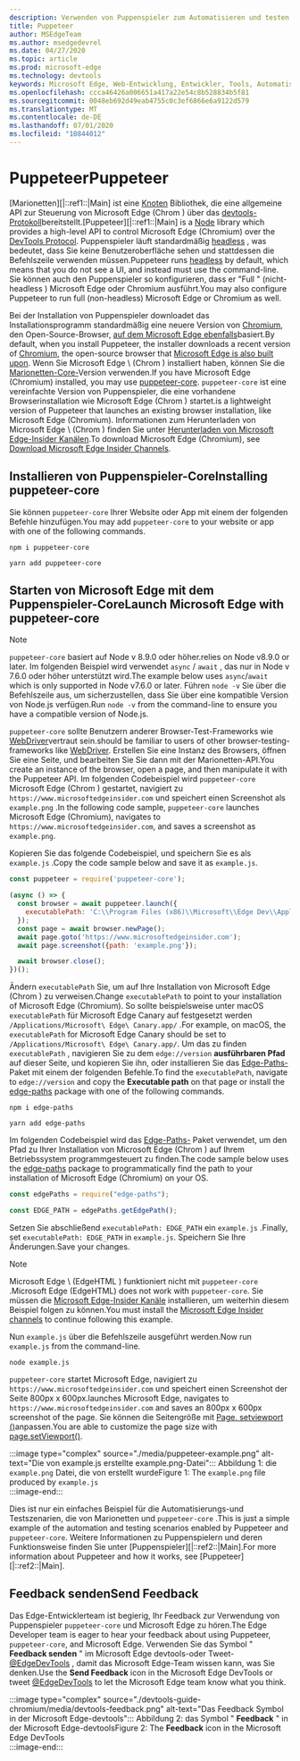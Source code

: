 ```yaml
---
description: Verwenden von Puppenspieler zum Automatisieren und testen in Microsoft Edge
title: Puppeteer
author: MSEdgeTeam
ms.author: msedgedevrel
ms.date: 04/27/2020
ms.topic: article
ms.prod: microsoft-edge
ms.technology: devtools
keywords: Microsoft Edge, Web-Entwicklung, Entwickler, Tools, Automatisierung, Test
ms.openlocfilehash: ccca46426a006651a417a22e54c8b528834b5f81
ms.sourcegitcommit: 0048eb692d49eab4755c0c3ef6866e6a9122d579
ms.translationtype: MT
ms.contentlocale: de-DE
ms.lasthandoff: 07/01/2020
ms.locfileid: "10844012"
---
```

# <span data-ttu-id="6d591-104">Puppeteer</span><span class="sxs-lookup"><span data-stu-id="6d591-104">Puppeteer</span></span>  

<span data-ttu-id="6d591-105">[Marionetten][|::ref1::|Main] ist eine [Knoten][NodejsMain] Bibliothek, die eine allgemeine API zur Steuerung von Microsoft Edge (Chrom \) über das [devtools-Protokoll][GithubChromedevtoolsProtocol]bereitstellt.</span><span class="sxs-lookup"><span data-stu-id="6d591-105">[Puppeteer][|::ref1::|Main] is a [Node][NodejsMain] library which provides a high-level API to control Microsoft Edge \(Chromium\) over the [DevTools Protocol][GithubChromedevtoolsProtocol].</span></span>  <span data-ttu-id="6d591-106">Puppenspieler läuft standardmäßig [headless][WikiHeadlessBrowser] , was bedeutet, dass Sie keine Benutzeroberfläche sehen und stattdessen die Befehlszeile verwenden müssen.</span><span class="sxs-lookup"><span data-stu-id="6d591-106">Puppeteer runs [headless][WikiHeadlessBrowser] by default, which means that you do not see a UI, and instead must use the command-line.</span></span>  <span data-ttu-id="6d591-107">Sie können auch den Puppenspieler so konfigurieren, dass er "Full \" (nicht-headless \) Microsoft Edge oder Chromium ausführt.</span><span class="sxs-lookup"><span data-stu-id="6d591-107">You may also configure Puppeteer to run full \(non-headless\) Microsoft Edge or Chromium as well.</span></span>  

<span data-ttu-id="6d591-108">Bei der Installation von Puppenspieler downloadet das Installationsprogramm standardmäßig eine neuere Version von [Chromium][ChromiumHome], den Open-Source-Browser, [auf dem Microsoft Edge ebenfalls][MicrosoftBlogsWindowsExperience20181206]basiert.</span><span class="sxs-lookup"><span data-stu-id="6d591-108">By default, when you install Puppeteer, the installer downloads a recent version of [Chromium][ChromiumHome], the open-source browser that [Microsoft Edge is also built upon][MicrosoftBlogsWindowsExperience20181206].</span></span>  <span data-ttu-id="6d591-109">Wenn Sie Microsoft Edge \ (Chrom \) installiert haben, können Sie die [Marionetten-Core-][PuppeteerApivscore]Version verwenden.</span><span class="sxs-lookup"><span data-stu-id="6d591-109">If you have Microsoft Edge \(Chromium\) installed, you may use [puppeteer-core][PuppeteerApivscore].</span></span>  `puppeteer-core` <span data-ttu-id="6d591-110">ist eine vereinfachte Version von Puppenspieler, die eine vorhandene Browserinstallation wie Microsoft Edge (Chrom \) startet.</span><span class="sxs-lookup"><span data-stu-id="6d591-110">is a lightweight version of Puppeteer that launches an existing browser installation, like Microsoft Edge \(Chromium\).</span></span>  <span data-ttu-id="6d591-111">Informationen zum Herunterladen von Microsoft Edge \ (Chrom \) finden Sie unter [Herunterladen von Microsoft Edge-Insider Kanälen][MicrosoftedgeinsiderDownload].</span><span class="sxs-lookup"><span data-stu-id="6d591-111">To download Microsoft Edge \(Chromium\), see [Download Microsoft Edge Insider Channels][MicrosoftedgeinsiderDownload].</span></span>

## <span data-ttu-id="6d591-112">Installieren von Puppenspieler-Core</span><span class="sxs-lookup"><span data-stu-id="6d591-112">Installing puppeteer-core</span></span>  

<span data-ttu-id="6d591-113">Sie können `puppeteer-core` Ihrer Website oder App mit einem der folgenden Befehle hinzufügen.</span><span class="sxs-lookup"><span data-stu-id="6d591-113">You may add `puppeteer-core` to your website or app with one of the following commands.</span></span>  

```shell
npm i puppeteer-core
```  

```shell
yarn add puppeteer-core
```  

## <span data-ttu-id="6d591-114">Starten von Microsoft Edge mit dem Puppenspieler-Core</span><span class="sxs-lookup"><span data-stu-id="6d591-114">Launch Microsoft Edge with puppeteer-core</span></span>  

> [!NOTE]
> `puppeteer-core` <span data-ttu-id="6d591-115">basiert auf Node v 8.9.0 oder höher.</span><span class="sxs-lookup"><span data-stu-id="6d591-115">relies on Node v8.9.0 or later.</span></span>  <span data-ttu-id="6d591-116">Im folgenden Beispiel wird verwendet `async` / `await` , das nur in Node v 7.6.0 oder höher unterstützt wird.</span><span class="sxs-lookup"><span data-stu-id="6d591-116">The example below uses `async`/`await` which is only supported in Node v7.6.0 or later.</span></span>  <span data-ttu-id="6d591-117">Führen `node -v` Sie über die Befehlszeile aus, um sicherzustellen, dass Sie über eine kompatible Version von Node.js verfügen.</span><span class="sxs-lookup"><span data-stu-id="6d591-117">Run `node -v` from the command-line to ensure you have a compatible version of Node.js.</span></span>  

`puppeteer-core` <span data-ttu-id="6d591-118">sollte Benutzern anderer Browser-Test-Frameworks wie [WebDriver][WebDriverEdgehtmlMain]vertraut sein.</span><span class="sxs-lookup"><span data-stu-id="6d591-118">should be familiar to users of other browser-testing-frameworks like [WebDriver][WebDriverEdgehtmlMain].</span></span>  <span data-ttu-id="6d591-119">Erstellen Sie eine Instanz des Browsers, öffnen Sie eine Seite, und bearbeiten Sie Sie dann mit der Marionetten-API.</span><span class="sxs-lookup"><span data-stu-id="6d591-119">You create an instance of the browser, open a page, and then manipulate it with the Puppeteer API.</span></span>  <span data-ttu-id="6d591-120">Im folgenden Codebeispiel wird `puppeteer-core` Microsoft Edge (Chrom \) gestartet, navigiert zu `https://www.microsoftedgeinsider.com` und speichert einen Screenshot als `example.png` .</span><span class="sxs-lookup"><span data-stu-id="6d591-120">In the following code sample, `puppeteer-core` launches Microsoft Edge \(Chromium\), navigates to `https://www.microsoftedgeinsider.com`, and saves a screenshot as `example.png`.</span></span>  

<span data-ttu-id="6d591-121">Kopieren Sie das folgende Codebeispiel, und speichern Sie es als `example.js` .</span><span class="sxs-lookup"><span data-stu-id="6d591-121">Copy the code sample below and save it as `example.js`.</span></span>  

```javascript
const puppeteer = require('puppeteer-core');

(async () => {
  const browser = await puppeteer.launch({
    executablePath: 'C:\\Program Files (x86)\\Microsoft\\Edge Dev\\Application\\msedge.exe'
  });
  const page = await browser.newPage();
  await page.goto('https://www.microsoftedgeinsider.com');
  await page.screenshot({path: 'example.png'});

  await browser.close();
})();
```  

<span data-ttu-id="6d591-122">Ändern `executablePath` Sie, um auf Ihre Installation von Microsoft Edge (Chrom \) zu verweisen.</span><span class="sxs-lookup"><span data-stu-id="6d591-122">Change `executablePath` to point to your installation of Microsoft Edge \(Chromium\).</span></span>  <span data-ttu-id="6d591-123">So sollte beispielsweise unter macOS `executablePath` für Microsoft Edge Canary auf festgesetzt werden `/Applications/Microsoft\ Edge\ Canary.app/` .</span><span class="sxs-lookup"><span data-stu-id="6d591-123">For example, on macOS, the `executablePath` for Microsoft Edge Canary should be set to `/Applications/Microsoft\ Edge\ Canary.app/`.</span></span>  <span data-ttu-id="6d591-124">Um das zu finden `executablePath` , navigieren Sie zu dem `edge://version` **ausführbaren Pfad** auf dieser Seite, und kopieren Sie ihn, oder installieren Sie das [Edge-Paths-][npmEdgePaths] Paket mit einem der folgenden Befehle.</span><span class="sxs-lookup"><span data-stu-id="6d591-124">To find the `executablePath`, navigate to `edge://version` and copy the **Executable path** on that page or install the [edge-paths][npmEdgePaths] package with one of the following commands.</span></span>  

```shell
npm i edge-paths
```  

```shell
yarn add edge-paths
```  
 
<span data-ttu-id="6d591-125">Im folgenden Codebeispiel wird das [Edge-Paths-][npmEdgePaths] Paket verwendet, um den Pfad zu Ihrer Installation von Microsoft Edge (Chrom \) auf Ihrem Betriebssystem programmgesteuert zu finden.</span><span class="sxs-lookup"><span data-stu-id="6d591-125">The code sample below uses the [edge-paths][npmEdgePaths] package to programmatically find the path to your installation of Microsoft Edge \(Chromium\) on your OS.</span></span>

```javascript
const edgePaths = require("edge-paths");

const EDGE_PATH = edgePaths.getEdgePath();
```

<span data-ttu-id="6d591-126">Setzen Sie abschließend `executablePath: EDGE_PATH` ein `example.js` .</span><span class="sxs-lookup"><span data-stu-id="6d591-126">Finally, set `executablePath: EDGE_PATH` in `example.js`.</span></span>  <span data-ttu-id="6d591-127">Speichern Sie Ihre Änderungen.</span><span class="sxs-lookup"><span data-stu-id="6d591-127">Save your changes.</span></span>  

> [!NOTE]
> <span data-ttu-id="6d591-128">Microsoft Edge \ (EdgeHTML \) funktioniert nicht mit `puppeteer-core` .</span><span class="sxs-lookup"><span data-stu-id="6d591-128">Microsoft Edge \(EdgeHTML\) does not work with `puppeteer-core`.</span></span>  <span data-ttu-id="6d591-129">Sie müssen die [Microsoft Edge-Insider Kanäle][MicrosoftedgeinsiderDownload] installieren, um weiterhin diesem Beispiel folgen zu können.</span><span class="sxs-lookup"><span data-stu-id="6d591-129">You must install the [Microsoft Edge Insider channels][MicrosoftedgeinsiderDownload] to continue following this example.</span></span>  

<span data-ttu-id="6d591-130">Nun `example.js` über die Befehlszeile ausgeführt werden.</span><span class="sxs-lookup"><span data-stu-id="6d591-130">Now run `example.js` from the command-line.</span></span>  

```shell
node example.js
```  

`puppeteer-core` <span data-ttu-id="6d591-131">startet Microsoft Edge, navigiert zu `https://www.microsoftedgeinsider.com` und speichert einen Screenshot der Seite 800px x 600px.</span><span class="sxs-lookup"><span data-stu-id="6d591-131">launches Microsoft Edge, navigates to `https://www.microsoftedgeinsider.com` and saves an 800px x 600px screenshot of the page.</span></span>  <span data-ttu-id="6d591-132">Sie können die Seitengröße mit [Page. setviewport ()][PuppeteerApipagesetviewport]anpassen.</span><span class="sxs-lookup"><span data-stu-id="6d591-132">You are able to customize the page size with [page.setViewport()][PuppeteerApipagesetviewport].</span></span>  

:::image type="complex" source="./media/puppeteer-example.png" alt-text="Die von example.js erstellte example.png-Datei":::
   <span data-ttu-id="6d591-134">Abbildung 1: die `example.png` Datei, die von erstellt wurde</span><span class="sxs-lookup"><span data-stu-id="6d591-134">Figure 1:  The `example.png` file produced by</span></span> `example.js`  
:::image-end:::  

<!--  
> ##### Figure 1  
> The `example.png` file produced by `example.js`  
> ![The example.png file produced by example.js](./media/puppeteer-example.png)  
-->  

<span data-ttu-id="6d591-135">Dies ist nur ein einfaches Beispiel für die Automatisierungs-und Testszenarien, die von Marionetten und `puppeteer-core` .</span><span class="sxs-lookup"><span data-stu-id="6d591-135">This is just a simple example of the automation and testing scenarios enabled by Puppeteer and `puppeteer-core`.</span></span>  <span data-ttu-id="6d591-136">Weitere Informationen zu Puppenspielern und deren Funktionsweise finden Sie unter [Puppenspieler][|::ref2::|Main].</span><span class="sxs-lookup"><span data-stu-id="6d591-136">For more information about Puppeteer and how it works, see [Puppeteer][|::ref2::|Main].</span></span>  

## <span data-ttu-id="6d591-137">Feedback senden</span><span class="sxs-lookup"><span data-stu-id="6d591-137">Send Feedback</span></span>  

<span data-ttu-id="6d591-138">Das Edge-Entwicklerteam ist begierig, Ihr Feedback zur Verwendung von Puppenspieler `puppeteer-core` und Microsoft Edge zu hören.</span><span class="sxs-lookup"><span data-stu-id="6d591-138">The Edge Developer team is eager to hear your feedback about using Puppeteer, `puppeteer-core`, and Microsoft Edge.</span></span>  <span data-ttu-id="6d591-139">Verwenden Sie das Symbol " **Feedback senden** " im Microsoft Edge devtools-oder Tweet- [@EdgeDevTools][TwitterIntentTweetEdgedevtools] , damit das Microsoft Edge-Team wissen kann, was Sie denken.</span><span class="sxs-lookup"><span data-stu-id="6d591-139">Use the **Send Feedback** icon in the Microsoft Edge DevTools or tweet [@EdgeDevTools][TwitterIntentTweetEdgedevtools] to let the Microsoft Edge team know what you think.</span></span>  


:::image type="complex" source="./devtools-guide-chromium/media/devtools-feedback.png" alt-text="Das Feedback Symbol in der Microsoft Edge-devtools":::
   <span data-ttu-id="6d591-141">Abbildung 2: das Symbol " **Feedback** " in der Microsoft Edge-devtools</span><span class="sxs-lookup"><span data-stu-id="6d591-141">Figure 2:  The **Feedback** icon in the Microsoft Edge DevTools</span></span>  
:::image-end:::  

<!--  
> ##### Figure 2  
> The **Feedback** icon in the Microsoft Edge DevTools  
> ![The Feedback icon in the Microsoft Edge DevTools](./devtools-guide-chromium/media/devtools-feedback.png)  
-->  

<!--## See also  

*   [WebDriver (Chromium)][WebdriverChromiumMain]  
*   [WebDriver (EdgeHTML)][WebdriverEdgehtmlMain]  
*   [Chrome DevTools Protocol Viewer on GitHub][GithubChromedevtoolsProtocol]  
*   [Microsoft Edge: Making the web better through more open source collaboration on Microsoft Experience Blog][MicrosoftBlogsWindowsExperience20181206]  
*   [Download Microsoft Edge Insider Channels][MicrosoftedgeinsiderDownload]  
*   [Chromium on The Chromium Projects][ChromiumHome]  
*   [Node.js][NodejsMain]  
*   [Puppeteer][PuppeteerMain]  
*   [puppeteer vs. puppeteer-core][PuppeteerApivscore]  
*   [page.setViewport() on Puppeteer][PuppeteerApipagesetviewport]  
*   [Headless browser on Wikipedia][WikiHeadlessBrowser]  -->  

<!-- image links -->  

<!-- links -->  

[WebdriverChromiumMain]: ./webdriver-chromium.md "WebDriver (Chrom)"  
[WebdriverEdgehtmlMain]: ./webdriver.md "WebDriver (EdgeHTML)"  

[GithubChromedevtoolsProtocol]: https://chromedevtools.github.io/devtools-protocol "Chrome devtools-Protokollanzeige | GitHub"  

[MicrosoftBlogsWindowsExperience20181206]: https://blogs.windows.com/windowsexperience/2018/12/06/microsoft-edge-making-the-web-better-through-more-open-source-collaboration "Microsoft Edge: verbessern des Webs durch mehr Open-Source-Zusammenarbeit | Microsoft Experience-Blog"  

[MicrosoftedgeinsiderDownload]: https://www.microsoftedgeinsider.com/download "Herunterladen von Microsoft Edge-Insider Kanälen"  

[ChromiumHome]: https://www.chromium.org/Home "Chrom | Die Chrom-Projekte"  

[NodejsMain]: https://nodejs.org "Node.js"  

[npmEdgePaths]: https://www.npmjs.com/package/edge-paths "NPM | Rand Pfade"

[PuppeteerMain]: https://pptr.dev "Puppeteer"  
[PuppeteerApivscore]: https://pptr.dev/#?product=Puppeteer&version=v2.0.0&show=api-puppeteer-vs-puppeteer-core "Marionetten-vs. Puppenspieler-Core | Puppeteer"  
[PuppeteerApipagesetviewport]: https://pptr.dev/#?product=Puppeteer&version=v2.0.0&show=api-pagesetviewportviewport "Page. setviewport (Viewport) | Puppeteer"  

[TwitterIntentTweetEdgedevtools]: https://twitter.com/intent/tweet?text=@EdgeDevTools "@EdgeDevTools-Poste einen Tweet | Twitter"  

[WikiHeadlessBrowser]: https://en.wikipedia.org/wiki/Headless_browser "Headless-Browser | Wikipedia"  
